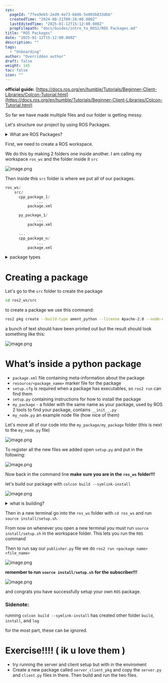```yaml
---
sys:
  pageId: "7fea9eb5-2ed9-4e73-b6d6-5e093b833dbb"
  createdTime: "2024-08-21T00:28:00.000Z"
  lastEditedTime: "2025-01-12T15:12:00.000Z"
  propFilepath: "docs/Guides/intro_to_ROS2/ROS Packages.md"
title: "ROS Packages"
date: "2025-01-12T15:12:00.000Z"
description: ""
tags:
  - "Onboarding"
author: "Overridden author"
draft: false
weight: 145
toc: false
icon: ""
---
```


**official guide:** [https://docs.ros.org/en/humble/Tutorials/Beginner-Client-Libraries/Colcon-Tutorial.html](https://docs.ros.org/en/humble/Tutorials/Beginner-Client-Libraries/Colcon-Tutorial.html)

So far we have made multiple files and our folder is getting messy.

Let's structure our project by using ROS Packages.

<details>

<summary>What are ROS Packages?</summary>

ROS Packages are, as the name implies, packages of code that are highly sharable between ROS developers.

They consist of a folder, `package.xml` file, and source code

```python
      cpp_package_1/
		      ... imagine much code files here ..
          package.xml
```

</details>

First, we need to create a ROS workspace.

We do this by making 2 folders one inside another. I am calling my workspace `ros_ws` and the folder inside it `src`

![image.png](https://prod-files-secure.s3.us-west-2.amazonaws.com/d518164a-d88e-44d1-a4ee-3adb3bd8bce0/70706947-fd18-4537-a67b-e12946812d31/image.png?X-Amz-Algorithm=AWS4-HMAC-SHA256&X-Amz-Content-Sha256=UNSIGNED-PAYLOAD&X-Amz-Credential=ASIAZI2LB4663IJMPUT7%2F20250606%2Fus-west-2%2Fs3%2Faws4_request&X-Amz-Date=20250606T061346Z&X-Amz-Expires=3600&X-Amz-Security-Token=IQoJb3JpZ2luX2VjEHkaCXVzLXdlc3QtMiJHMEUCIQDvLtXYyqqDb6ToTiLsjA8D7XMs%2Fil5oVlEX1YmX0vzdgIgevYz0bFAPX3SFR3FBavk66hg1ABkyOx4ot3frGlszIIq%2FwMIUhAAGgw2Mzc0MjMxODM4MDUiDGp2Kvpz6aNBkcPyKSrcAyc2RFeVlXUTAsUMtCE7uia3dKR6FugBl5a1yUARC6IYxMebFFdAr1pkTo6zJJulQjaIqCmSKFsTbNOSqUXVQwOz5vaHFW8sxyiNa72uat3TIFHY7G5y95uDTGKRlyK5lvA4bxXXX6599ALF8k3IJM5Nofe3Wu1m5gt7nW1UFYvPImJpNg%2BDm8kNQ%2BItKDdYQxLaLpOg4iz14v0s6vwmS72zTySf6swAxeoryBhjUfHwmaOZ2zotlhRljAqlcIMJ3ePc79%2FpTMnVlL6jAKmySZ3EczgFi1VqeSRI%2Btd8ic0Peae7xRhypufHI6QYmhs5hQLy9OWEzBy6S29HgKKVZN6kLxbF4SQG61Wlz%2BVCqrfPpn8ZFukIw9jVxKxHGc2k8sCd7N4QKBtFFWQJArdFuMeUdeO2ExsY1n1UkDcOQ91Kf8xQ6dxkAHvG7kZwzVlM51OH%2BYKqmyHQz7ux1QOC7IPgNdth6RKVnycz8M2Atn16wAZvbyKlfs8eyYpaf%2Bm155Nv2PH1R3KTBOhAnYJwxPEvoHcB4IOFwLEIOnwyFrH7tAM8BJmXhzbzEHKzWw41GvjMbY%2FNqIXflUO1rbZciQtl%2BV6I7J1REscZHtGmBuN2IxbRyCfNDChe9u3FMNb7iMIGOqUBMEDCKeujos11K0nEJ7meUqbhNDuvqaZUVQ6rwNXLyLtqKvib8sT7aWYWmXWoefb5GNQpTHp01MS%2FYCBaXpArzbUQ5aIJ9rccn9On6IGQLWb4UpDRQRnELeESJbMcOuaqFUFvNVVuxxywl35H1enBKN%2BW85LNnvhFzSfdgvsN6bQ9D7cdYSoPWcukSYZPN4dRXhtC1eddkF7fqTv6PB1y9T8OEINH&X-Amz-Signature=0aedceb1675be1b48b07e55ed906f611250190d7d09d79f3f3c04b7023f676af&X-Amz-SignedHeaders=host&x-id=GetObject)

Then inside this `src` folder is where we put all of our packages.

```python
ros_ws/
    src/
      cpp_package_1/
		      ...
          package.xml

      py_package_1/
		      ...
          package.xml

      ...
      cpp_package_n/
		      ...
          package.xml

```

<details>

<summary>package types</summary>

packages can be either `C++` or python.

the intern file structure is different for each but for this guide we will stick to creating python packages

</details>

# Creating a package

Let's go to the `src` folder to create the package

```bash
cd ros2_ws/src
```

to create a package we use this command:

```bash
ros2 pkg create --build-type ament_python --license Apache-2.0 --node-name my_node my_package
```

a bunch of text should have been printed out but the result should look something like this:

![image.png](https://prod-files-secure.s3.us-west-2.amazonaws.com/d518164a-d88e-44d1-a4ee-3adb3bd8bce0/e6cf1e3f-8512-4a3e-b131-079f800bf3e8/image.png?X-Amz-Algorithm=AWS4-HMAC-SHA256&X-Amz-Content-Sha256=UNSIGNED-PAYLOAD&X-Amz-Credential=ASIAZI2LB4663IJMPUT7%2F20250606%2Fus-west-2%2Fs3%2Faws4_request&X-Amz-Date=20250606T061346Z&X-Amz-Expires=3600&X-Amz-Security-Token=IQoJb3JpZ2luX2VjEHkaCXVzLXdlc3QtMiJHMEUCIQDvLtXYyqqDb6ToTiLsjA8D7XMs%2Fil5oVlEX1YmX0vzdgIgevYz0bFAPX3SFR3FBavk66hg1ABkyOx4ot3frGlszIIq%2FwMIUhAAGgw2Mzc0MjMxODM4MDUiDGp2Kvpz6aNBkcPyKSrcAyc2RFeVlXUTAsUMtCE7uia3dKR6FugBl5a1yUARC6IYxMebFFdAr1pkTo6zJJulQjaIqCmSKFsTbNOSqUXVQwOz5vaHFW8sxyiNa72uat3TIFHY7G5y95uDTGKRlyK5lvA4bxXXX6599ALF8k3IJM5Nofe3Wu1m5gt7nW1UFYvPImJpNg%2BDm8kNQ%2BItKDdYQxLaLpOg4iz14v0s6vwmS72zTySf6swAxeoryBhjUfHwmaOZ2zotlhRljAqlcIMJ3ePc79%2FpTMnVlL6jAKmySZ3EczgFi1VqeSRI%2Btd8ic0Peae7xRhypufHI6QYmhs5hQLy9OWEzBy6S29HgKKVZN6kLxbF4SQG61Wlz%2BVCqrfPpn8ZFukIw9jVxKxHGc2k8sCd7N4QKBtFFWQJArdFuMeUdeO2ExsY1n1UkDcOQ91Kf8xQ6dxkAHvG7kZwzVlM51OH%2BYKqmyHQz7ux1QOC7IPgNdth6RKVnycz8M2Atn16wAZvbyKlfs8eyYpaf%2Bm155Nv2PH1R3KTBOhAnYJwxPEvoHcB4IOFwLEIOnwyFrH7tAM8BJmXhzbzEHKzWw41GvjMbY%2FNqIXflUO1rbZciQtl%2BV6I7J1REscZHtGmBuN2IxbRyCfNDChe9u3FMNb7iMIGOqUBMEDCKeujos11K0nEJ7meUqbhNDuvqaZUVQ6rwNXLyLtqKvib8sT7aWYWmXWoefb5GNQpTHp01MS%2FYCBaXpArzbUQ5aIJ9rccn9On6IGQLWb4UpDRQRnELeESJbMcOuaqFUFvNVVuxxywl35H1enBKN%2BW85LNnvhFzSfdgvsN6bQ9D7cdYSoPWcukSYZPN4dRXhtC1eddkF7fqTv6PB1y9T8OEINH&X-Amz-Signature=55c46bad9865757f320b63ec190cacf758923fa772276402152e5f4b85519852&X-Amz-SignedHeaders=host&x-id=GetObject)

# What’s inside a python package

- `package.xml` file containing meta-information about the package
- `resource/<package_name>` marker file for the package
- `setup.cfg` is required when a package has executables, so `ros2 run` can find them
- `setup.py` containing instructions for how to install the package
- `my_package` - a folder with the same name as your package, used by ROS 2 tools to find your package, contains `__init__.py`
- `my_node.py` an example node file (how nice of them)

Let's move all of our code into the `my_package/my_package` folder (this is next to the `my_node.py` file)

![image.png](https://prod-files-secure.s3.us-west-2.amazonaws.com/d518164a-d88e-44d1-a4ee-3adb3bd8bce0/9ce58f11-0da9-4d3e-b86d-506a9685d378/image.png?X-Amz-Algorithm=AWS4-HMAC-SHA256&X-Amz-Content-Sha256=UNSIGNED-PAYLOAD&X-Amz-Credential=ASIAZI2LB4663IJMPUT7%2F20250606%2Fus-west-2%2Fs3%2Faws4_request&X-Amz-Date=20250606T061346Z&X-Amz-Expires=3600&X-Amz-Security-Token=IQoJb3JpZ2luX2VjEHkaCXVzLXdlc3QtMiJHMEUCIQDvLtXYyqqDb6ToTiLsjA8D7XMs%2Fil5oVlEX1YmX0vzdgIgevYz0bFAPX3SFR3FBavk66hg1ABkyOx4ot3frGlszIIq%2FwMIUhAAGgw2Mzc0MjMxODM4MDUiDGp2Kvpz6aNBkcPyKSrcAyc2RFeVlXUTAsUMtCE7uia3dKR6FugBl5a1yUARC6IYxMebFFdAr1pkTo6zJJulQjaIqCmSKFsTbNOSqUXVQwOz5vaHFW8sxyiNa72uat3TIFHY7G5y95uDTGKRlyK5lvA4bxXXX6599ALF8k3IJM5Nofe3Wu1m5gt7nW1UFYvPImJpNg%2BDm8kNQ%2BItKDdYQxLaLpOg4iz14v0s6vwmS72zTySf6swAxeoryBhjUfHwmaOZ2zotlhRljAqlcIMJ3ePc79%2FpTMnVlL6jAKmySZ3EczgFi1VqeSRI%2Btd8ic0Peae7xRhypufHI6QYmhs5hQLy9OWEzBy6S29HgKKVZN6kLxbF4SQG61Wlz%2BVCqrfPpn8ZFukIw9jVxKxHGc2k8sCd7N4QKBtFFWQJArdFuMeUdeO2ExsY1n1UkDcOQ91Kf8xQ6dxkAHvG7kZwzVlM51OH%2BYKqmyHQz7ux1QOC7IPgNdth6RKVnycz8M2Atn16wAZvbyKlfs8eyYpaf%2Bm155Nv2PH1R3KTBOhAnYJwxPEvoHcB4IOFwLEIOnwyFrH7tAM8BJmXhzbzEHKzWw41GvjMbY%2FNqIXflUO1rbZciQtl%2BV6I7J1REscZHtGmBuN2IxbRyCfNDChe9u3FMNb7iMIGOqUBMEDCKeujos11K0nEJ7meUqbhNDuvqaZUVQ6rwNXLyLtqKvib8sT7aWYWmXWoefb5GNQpTHp01MS%2FYCBaXpArzbUQ5aIJ9rccn9On6IGQLWb4UpDRQRnELeESJbMcOuaqFUFvNVVuxxywl35H1enBKN%2BW85LNnvhFzSfdgvsN6bQ9D7cdYSoPWcukSYZPN4dRXhtC1eddkF7fqTv6PB1y9T8OEINH&X-Amz-Signature=a21deffab079cea516934f4a3fa407ecf9a032cdbe5c55b68b6b68cd9bea2a81&X-Amz-SignedHeaders=host&x-id=GetObject)

To register all the new files we added open `setup.py` and put in the following:

![image.png](https://prod-files-secure.s3.us-west-2.amazonaws.com/d518164a-d88e-44d1-a4ee-3adb3bd8bce0/1cd7c262-4cae-4496-9d75-c178537d24a2/image.png?X-Amz-Algorithm=AWS4-HMAC-SHA256&X-Amz-Content-Sha256=UNSIGNED-PAYLOAD&X-Amz-Credential=ASIAZI2LB4663IJMPUT7%2F20250606%2Fus-west-2%2Fs3%2Faws4_request&X-Amz-Date=20250606T061346Z&X-Amz-Expires=3600&X-Amz-Security-Token=IQoJb3JpZ2luX2VjEHkaCXVzLXdlc3QtMiJHMEUCIQDvLtXYyqqDb6ToTiLsjA8D7XMs%2Fil5oVlEX1YmX0vzdgIgevYz0bFAPX3SFR3FBavk66hg1ABkyOx4ot3frGlszIIq%2FwMIUhAAGgw2Mzc0MjMxODM4MDUiDGp2Kvpz6aNBkcPyKSrcAyc2RFeVlXUTAsUMtCE7uia3dKR6FugBl5a1yUARC6IYxMebFFdAr1pkTo6zJJulQjaIqCmSKFsTbNOSqUXVQwOz5vaHFW8sxyiNa72uat3TIFHY7G5y95uDTGKRlyK5lvA4bxXXX6599ALF8k3IJM5Nofe3Wu1m5gt7nW1UFYvPImJpNg%2BDm8kNQ%2BItKDdYQxLaLpOg4iz14v0s6vwmS72zTySf6swAxeoryBhjUfHwmaOZ2zotlhRljAqlcIMJ3ePc79%2FpTMnVlL6jAKmySZ3EczgFi1VqeSRI%2Btd8ic0Peae7xRhypufHI6QYmhs5hQLy9OWEzBy6S29HgKKVZN6kLxbF4SQG61Wlz%2BVCqrfPpn8ZFukIw9jVxKxHGc2k8sCd7N4QKBtFFWQJArdFuMeUdeO2ExsY1n1UkDcOQ91Kf8xQ6dxkAHvG7kZwzVlM51OH%2BYKqmyHQz7ux1QOC7IPgNdth6RKVnycz8M2Atn16wAZvbyKlfs8eyYpaf%2Bm155Nv2PH1R3KTBOhAnYJwxPEvoHcB4IOFwLEIOnwyFrH7tAM8BJmXhzbzEHKzWw41GvjMbY%2FNqIXflUO1rbZciQtl%2BV6I7J1REscZHtGmBuN2IxbRyCfNDChe9u3FMNb7iMIGOqUBMEDCKeujos11K0nEJ7meUqbhNDuvqaZUVQ6rwNXLyLtqKvib8sT7aWYWmXWoefb5GNQpTHp01MS%2FYCBaXpArzbUQ5aIJ9rccn9On6IGQLWb4UpDRQRnELeESJbMcOuaqFUFvNVVuxxywl35H1enBKN%2BW85LNnvhFzSfdgvsN6bQ9D7cdYSoPWcukSYZPN4dRXhtC1eddkF7fqTv6PB1y9T8OEINH&X-Amz-Signature=91e085108b6fa5cb5079d2b4343212ce4f11850acd3af818c3f44cc4af9c84e7&X-Amz-SignedHeaders=host&x-id=GetObject)

Now back in the command line **make sure you are in the** **`ros_ws`** **folder!!!**

let's build our package with `colcon build --symlink-install`

![image.png](https://prod-files-secure.s3.us-west-2.amazonaws.com/d518164a-d88e-44d1-a4ee-3adb3bd8bce0/2f2a0d27-b173-48fd-b189-5f5c0ce65619/image.png?X-Amz-Algorithm=AWS4-HMAC-SHA256&X-Amz-Content-Sha256=UNSIGNED-PAYLOAD&X-Amz-Credential=ASIAZI2LB4663IJMPUT7%2F20250606%2Fus-west-2%2Fs3%2Faws4_request&X-Amz-Date=20250606T061346Z&X-Amz-Expires=3600&X-Amz-Security-Token=IQoJb3JpZ2luX2VjEHkaCXVzLXdlc3QtMiJHMEUCIQDvLtXYyqqDb6ToTiLsjA8D7XMs%2Fil5oVlEX1YmX0vzdgIgevYz0bFAPX3SFR3FBavk66hg1ABkyOx4ot3frGlszIIq%2FwMIUhAAGgw2Mzc0MjMxODM4MDUiDGp2Kvpz6aNBkcPyKSrcAyc2RFeVlXUTAsUMtCE7uia3dKR6FugBl5a1yUARC6IYxMebFFdAr1pkTo6zJJulQjaIqCmSKFsTbNOSqUXVQwOz5vaHFW8sxyiNa72uat3TIFHY7G5y95uDTGKRlyK5lvA4bxXXX6599ALF8k3IJM5Nofe3Wu1m5gt7nW1UFYvPImJpNg%2BDm8kNQ%2BItKDdYQxLaLpOg4iz14v0s6vwmS72zTySf6swAxeoryBhjUfHwmaOZ2zotlhRljAqlcIMJ3ePc79%2FpTMnVlL6jAKmySZ3EczgFi1VqeSRI%2Btd8ic0Peae7xRhypufHI6QYmhs5hQLy9OWEzBy6S29HgKKVZN6kLxbF4SQG61Wlz%2BVCqrfPpn8ZFukIw9jVxKxHGc2k8sCd7N4QKBtFFWQJArdFuMeUdeO2ExsY1n1UkDcOQ91Kf8xQ6dxkAHvG7kZwzVlM51OH%2BYKqmyHQz7ux1QOC7IPgNdth6RKVnycz8M2Atn16wAZvbyKlfs8eyYpaf%2Bm155Nv2PH1R3KTBOhAnYJwxPEvoHcB4IOFwLEIOnwyFrH7tAM8BJmXhzbzEHKzWw41GvjMbY%2FNqIXflUO1rbZciQtl%2BV6I7J1REscZHtGmBuN2IxbRyCfNDChe9u3FMNb7iMIGOqUBMEDCKeujos11K0nEJ7meUqbhNDuvqaZUVQ6rwNXLyLtqKvib8sT7aWYWmXWoefb5GNQpTHp01MS%2FYCBaXpArzbUQ5aIJ9rccn9On6IGQLWb4UpDRQRnELeESJbMcOuaqFUFvNVVuxxywl35H1enBKN%2BW85LNnvhFzSfdgvsN6bQ9D7cdYSoPWcukSYZPN4dRXhtC1eddkF7fqTv6PB1y9T8OEINH&X-Amz-Signature=fee6e23a732d47ce8f21df18e4aae578fed6a9f2d6941f36464eadd303f484d6&X-Amz-SignedHeaders=host&x-id=GetObject)

<details>

<summary>what is building?</summary>

if you are a CS major at Rose-Hulman you will learn the answer to this in CSSE132

but TLDR; is it combines all the code files into one program that can be run easily 

</details>

Then in a new terminal go into the `ros_ws` folder with `cd ros_ws` and run `source install/setup.sh`. 

From now on whenever you open a new terminal you must run `source install/setup.sh` in the workspace folder. This lets you run the `ROS` command

Then to run say our `publisher.py` file we do `ros2 run <package name> <file_name>`

![image.png](https://prod-files-secure.s3.us-west-2.amazonaws.com/d518164a-d88e-44d1-a4ee-3adb3bd8bce0/4f4b1219-3a44-4632-aa0a-ce3471699f59/image.png?X-Amz-Algorithm=AWS4-HMAC-SHA256&X-Amz-Content-Sha256=UNSIGNED-PAYLOAD&X-Amz-Credential=ASIAZI2LB4663IJMPUT7%2F20250606%2Fus-west-2%2Fs3%2Faws4_request&X-Amz-Date=20250606T061346Z&X-Amz-Expires=3600&X-Amz-Security-Token=IQoJb3JpZ2luX2VjEHkaCXVzLXdlc3QtMiJHMEUCIQDvLtXYyqqDb6ToTiLsjA8D7XMs%2Fil5oVlEX1YmX0vzdgIgevYz0bFAPX3SFR3FBavk66hg1ABkyOx4ot3frGlszIIq%2FwMIUhAAGgw2Mzc0MjMxODM4MDUiDGp2Kvpz6aNBkcPyKSrcAyc2RFeVlXUTAsUMtCE7uia3dKR6FugBl5a1yUARC6IYxMebFFdAr1pkTo6zJJulQjaIqCmSKFsTbNOSqUXVQwOz5vaHFW8sxyiNa72uat3TIFHY7G5y95uDTGKRlyK5lvA4bxXXX6599ALF8k3IJM5Nofe3Wu1m5gt7nW1UFYvPImJpNg%2BDm8kNQ%2BItKDdYQxLaLpOg4iz14v0s6vwmS72zTySf6swAxeoryBhjUfHwmaOZ2zotlhRljAqlcIMJ3ePc79%2FpTMnVlL6jAKmySZ3EczgFi1VqeSRI%2Btd8ic0Peae7xRhypufHI6QYmhs5hQLy9OWEzBy6S29HgKKVZN6kLxbF4SQG61Wlz%2BVCqrfPpn8ZFukIw9jVxKxHGc2k8sCd7N4QKBtFFWQJArdFuMeUdeO2ExsY1n1UkDcOQ91Kf8xQ6dxkAHvG7kZwzVlM51OH%2BYKqmyHQz7ux1QOC7IPgNdth6RKVnycz8M2Atn16wAZvbyKlfs8eyYpaf%2Bm155Nv2PH1R3KTBOhAnYJwxPEvoHcB4IOFwLEIOnwyFrH7tAM8BJmXhzbzEHKzWw41GvjMbY%2FNqIXflUO1rbZciQtl%2BV6I7J1REscZHtGmBuN2IxbRyCfNDChe9u3FMNb7iMIGOqUBMEDCKeujos11K0nEJ7meUqbhNDuvqaZUVQ6rwNXLyLtqKvib8sT7aWYWmXWoefb5GNQpTHp01MS%2FYCBaXpArzbUQ5aIJ9rccn9On6IGQLWb4UpDRQRnELeESJbMcOuaqFUFvNVVuxxywl35H1enBKN%2BW85LNnvhFzSfdgvsN6bQ9D7cdYSoPWcukSYZPN4dRXhtC1eddkF7fqTv6PB1y9T8OEINH&X-Amz-Signature=0d16c446f989e1ce26cdb91c45908524eb30335e0eed4d6a66b9d6f3912ef8d1&X-Amz-SignedHeaders=host&x-id=GetObject)

**remember to run** **`source install/setup.sh`** **for the subscriber!!!**

![image.png](https://prod-files-secure.s3.us-west-2.amazonaws.com/d518164a-d88e-44d1-a4ee-3adb3bd8bce0/02121119-dad4-49ec-8356-c956108b4243/image.png?X-Amz-Algorithm=AWS4-HMAC-SHA256&X-Amz-Content-Sha256=UNSIGNED-PAYLOAD&X-Amz-Credential=ASIAZI2LB4663IJMPUT7%2F20250606%2Fus-west-2%2Fs3%2Faws4_request&X-Amz-Date=20250606T061346Z&X-Amz-Expires=3600&X-Amz-Security-Token=IQoJb3JpZ2luX2VjEHkaCXVzLXdlc3QtMiJHMEUCIQDvLtXYyqqDb6ToTiLsjA8D7XMs%2Fil5oVlEX1YmX0vzdgIgevYz0bFAPX3SFR3FBavk66hg1ABkyOx4ot3frGlszIIq%2FwMIUhAAGgw2Mzc0MjMxODM4MDUiDGp2Kvpz6aNBkcPyKSrcAyc2RFeVlXUTAsUMtCE7uia3dKR6FugBl5a1yUARC6IYxMebFFdAr1pkTo6zJJulQjaIqCmSKFsTbNOSqUXVQwOz5vaHFW8sxyiNa72uat3TIFHY7G5y95uDTGKRlyK5lvA4bxXXX6599ALF8k3IJM5Nofe3Wu1m5gt7nW1UFYvPImJpNg%2BDm8kNQ%2BItKDdYQxLaLpOg4iz14v0s6vwmS72zTySf6swAxeoryBhjUfHwmaOZ2zotlhRljAqlcIMJ3ePc79%2FpTMnVlL6jAKmySZ3EczgFi1VqeSRI%2Btd8ic0Peae7xRhypufHI6QYmhs5hQLy9OWEzBy6S29HgKKVZN6kLxbF4SQG61Wlz%2BVCqrfPpn8ZFukIw9jVxKxHGc2k8sCd7N4QKBtFFWQJArdFuMeUdeO2ExsY1n1UkDcOQ91Kf8xQ6dxkAHvG7kZwzVlM51OH%2BYKqmyHQz7ux1QOC7IPgNdth6RKVnycz8M2Atn16wAZvbyKlfs8eyYpaf%2Bm155Nv2PH1R3KTBOhAnYJwxPEvoHcB4IOFwLEIOnwyFrH7tAM8BJmXhzbzEHKzWw41GvjMbY%2FNqIXflUO1rbZciQtl%2BV6I7J1REscZHtGmBuN2IxbRyCfNDChe9u3FMNb7iMIGOqUBMEDCKeujos11K0nEJ7meUqbhNDuvqaZUVQ6rwNXLyLtqKvib8sT7aWYWmXWoefb5GNQpTHp01MS%2FYCBaXpArzbUQ5aIJ9rccn9On6IGQLWb4UpDRQRnELeESJbMcOuaqFUFvNVVuxxywl35H1enBKN%2BW85LNnvhFzSfdgvsN6bQ9D7cdYSoPWcukSYZPN4dRXhtC1eddkF7fqTv6PB1y9T8OEINH&X-Amz-Signature=506dce0dbbc81dbcc180c8b8f37518dff72307ad35569cf38a06f09e45782f72&X-Amz-SignedHeaders=host&x-id=GetObject)

and congrats you have successfully setup your own `ROS` package.

### Sidenote:

running `colcon build --symlink-install` has created other folder `build`, `install`, and `log`

for the most part, these can be ignored.

# Exercise!!!! ( ik u love them )

- try running the server and client setup but with in the enviroment
- Create a new package called `server_client_pkg` and copy the `server.py` and `client.py` files in there. Then build and run the two files.
